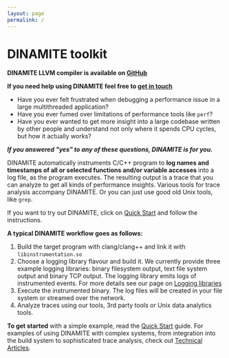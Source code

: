 ```yaml
---
layout: page
permalink: /
---
```

# DINAMITE toolkit

**DINAMITE LLVM compiler is available on [GitHub](https://github.com/dinamite-toolkit/dinamite)**

**If you need help using DINAMITE feel free to [get in touch](/contact/)**

* Have you ever felt frustrated when debugging a performance issue in a large
multithreaded application?
* Have you ever fumed over limitations of performance tools like `perf`?
* Have you ever wanted to get more insight into a large codebase written by
other people and understand not only where it spends CPU cycles, but how it actually works?

***If you answered "yes" to any of these questions, DINAMITE is for you.***

DINAMITE automatically instruments C/C++ program to **log names and timestamps of all or selected
functions and/or variable accesses** into a log file, as the program executes.
The resulting output is a trace that you can analyze to get all
kinds of performance insights. Various tools for trace analysis accompany DINAMITE.
Or you can just use good old Unix tools, like `grep`.

If you want to try out DINAMITE, click on [Quick Start](/quickstart/) and
follow the instructions.


**A typical DINAMITE workflow goes as follows:**

1. Build the target program with clang/clang++ and link it with `libinstrumentation.so`
2. Choose a logging library flavour and build it.
    We currently provide three example logging libraries: binary filesystem output,
    text file system output and binary TCP output.
    The logging library emits logs of instrumented events. For more details
    see our page on [Logging libraries](user-guide/#logging-libraries)
3. Execute the instrumented binary. The log files will be created in your file
system or streamed over the network.
4. Analyze traces using our tools, 3rd party tools or Unix data analytics tools.

**To get started** with a simple example, read the [Quick Start](/quickstart/) guide.
For examples of using DINAMITE with complex systems, from integration into the
build system to sophisticated trace analysis, check out
[Technical Articles](/tech-articles/).


